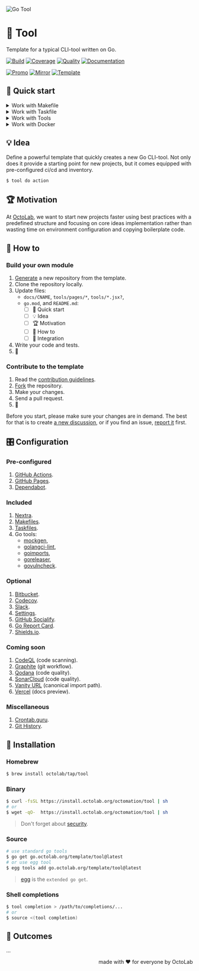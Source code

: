![Go Tool][social.image]

# 🧩 Tool

Template for a typical CLI-tool written on Go.

[![Build][build.icon]][build.page]
[![Coverage][coverage.icon]][coverage.page]
[![Quality][quality.icon]][quality.page]
[![Documentation][docs.icon]][docs.page]

[![Promo][site.icon]][site.page]
[![Mirror][mirror.icon]][mirror.page]
[![Template][template.icon]][template.page]

## 🛫 Quick start

<details>
  <summary>Work with Makefile</summary>

```bash
$ make setup
$ make help

$ make find-todos
$ make test lint
$ TIMEOUT=5s make test-with-coverage
```

</details>
<details>
  <summary>Work with Taskfile</summary>

```bash
$ alias run=./Taskfile
$ run help

$ run docs
$ run docs install build start
```

</details>
<details>
  <summary>Work with Tools</summary>

```bash
$ make tools
$ source bin/activate

$ which goimports
$ make go-fmt # goimports -local $(go list -m) -w ./...
```

</details>
<details>
  <summary>Work with Docker</summary>

```bash
$ make go-1.11 # or go-1.12, etc.
/src# make go-env 2>/dev/null | grep GOVERSION
# GOVERSION:   1.11.13
/src# make test
```

</details>

## 💡 Idea

Define a powerful template that quickly creates a new Go CLI-tool.
Not only does it provide a starting point for new projects,
but it comes equipped with pre-configured ci/cd and inventory.

```bash
$ tool do action
```

## 🏆 Motivation

At [OctoLab][octolab.site], we want to start new projects faster using best practices
with a predefined structure and focusing on core ideas implementation
rather than wasting time on environment configuration and copying boilerplate code.

## 🤼‍ How to

### Build your own module

1. [Generate][action.generate] a new repository from the template.
2. Clone the repository locally.
3. Update files:
   - `docs/CNAME`, `tools/pages/*`, `tools/*.jsx?`,
   - `go.mod`, and `README.md`:
      - [ ] 🛫 Quick start
      - [ ] 💡 Idea
      - [ ] 🏆 Motivation
      - [ ] 🤼‍ How to
      - [ ] 🛬 Integration
4. Write your code and tests.
5. 🚀

### Contribute to the template

1. Read the [contribution guidelines][docs.contrib].
2. [Fork][action.fork] the repository.
3. Make your changes.
4. Send a pull request.
5. 🤗

Before you start, please make sure your changes are in demand.
The best for that is to create [a new discussion][action.discuss],
or if you find an issue, [report it][action.issue] first.

## 🎛️ Configuration

### Pre-configured

1. [GitHub Actions](https://github.com/features/actions).
2. [GitHub Pages](https://pages.github.com).
3. [Dependabot](https://github.com/dependabot).

### Included

1. [Nextra](https://nextra.site).
2. [Makefiles](https://github.com/octomation/makefiles).
3. [Taskfiles](https://github.com/octomation/taskfiles).
4. Go tools:
   - [mockgen](https://github.com/golang/mock),
   - [golangci-lint](https://github.com/kamilsk/golangci-lint),
   - [goimports](https://github.com/kamilsk/go-tools),
   - [goreleaser](https://goreleaser.com),
   - [govulncheck](https://github.com/golang/vuln).

### Optional

1. [Bitbucket](https://bitbucket.org).
2. [Codecov](https://about.codecov.io).
3. [Slack](https://github.com/marketplace/slack-github).
4. [Settings](https://github.com/apps/settings).
5. [GitHub Socialify](https://socialify.git.ci).
6. [Go Report Card](https://goreportcard.com).
7. [Shields.io](https://shields.io).

### Coming soon

1. [CodeQL](https://codeql.github.com) (code scanning).
2. [Graphite](https://graphite.dev) (git workflow).
3. [Qodana](https://qodana.cloud) (code quality).
4. [SonarCloud](https://sonarcloud.io) (code quality).
5. [Vanity URL](https://github.com/octomation/vanity) (canonical import path).
6. [Vercel](https://vercel.com) (docs preview).

### Miscellaneous

1. [Crontab.guru](https://crontab.guru).
2. [Git History](https://githistory.xyz).

## 🧩 Installation

### Homebrew

```bash
$ brew install octolab/tap/tool
```

### Binary

```bash
$ curl -fsSL https://install.octolab.org/octomation/tool | sh
# or
$ wget -qO-  https://install.octolab.org/octomation/tool | sh
```

> Don't forget about [security](https://www.idontplaydarts.com/2016/04/detecting-curl-pipe-bash-server-side/).

### Source

```bash
# use standard go tools
$ go get go.octolab.org/template/tool@latest
# or use egg tool
$ egg tools add go.octolab.org/template/tool@latest
```

> [egg][] is the `extended go get`.

### Shell completions

```bash
$ tool completion > /path/to/completions/...
# or
$ source <(tool completion)
```

## 🤲 Outcomes

...

<p align="right">made with ❤️ for everyone by OctoLab</p>

[social.image]:      https://socialify.git.ci/octomation/go-tool/image?description=1&font=Raleway&language=1&name=1&owner=1&pattern=Circuit%20Board&theme=Light
[awesome.icon]:      https://awesome.re/mentioned-badge.svg
[awesome.page]:      https://awesome-go.com/project-layout/
[build.icon]:        https://github.com/octomation/go-tool/actions/workflows/ci.yml/badge.svg
[build.page]:        https://github.com/octomation/go-tool/actions/workflows/ci.yml
[coverage.icon]:     https://codecov.io/gh/octomation/go-tool/branch/main/graph/badge.svg
[coverage.page]:     https://codecov.io/gh/octomation/go-tool
[quality.icon]:      https://goreportcard.com/badge/go.octolab.org/template/tool
[quality.page]:      https://goreportcard.com/report/go.octolab.org/template/tool
[docs.icon]:         https://pkg.go.dev/badge/go.octolab.org/template/tool.svg
[docs.page]:         https://pkg.go.dev/go.octolab.org/template/tool
[site.icon]:         https://img.shields.io/badge/site-GitHub%20Pages-brightgreen
[site.page]:         https://go-tool.octolab.org
[mirror.icon]:       https://img.shields.io/badge/mirror-Bitbucket-blue
[mirror.page]:       https://bitbucket.org/kamilsk/go-tool
[template.icon]:     https://img.shields.io/badge/template-go--tool-blue
[template.page]:     https://github.com/octomation/go-tool

[action.discuss]:    https://github.com/octomation/go-tool/discussions/new/choose
[action.fork]:       https://github.com/octomation/go-tool/fork
[action.generate]:   https://github.com/octomation/go-tool/generate
[action.issue]:      https://github.com/octomation/go-tool/issues/new/choose
[docs.contrib]:      https://github.com/octomation/.github/blob/main/.github/CONTRIBUTING.md
[octolab.site]:      https://github.com/octolab
[wiki.compat]:       https://en.wikipedia.org/wiki/Backward_compatibility
[wiki.gomod]:        https://github.com/golang/go/wiki/Modules

[egg]:               https://github.com/kamilsk/egg
